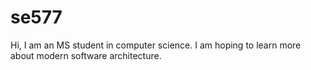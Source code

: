# se577
Hi, I am an MS student in computer science. I am hoping to learn more about modern software architecture.
